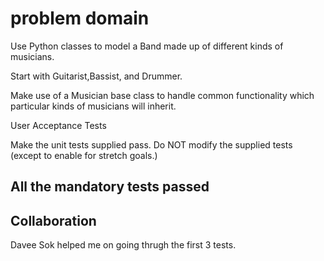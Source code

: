 # problem domain

Use Python classes to model a Band made up of different kinds of musicians.

Start with Guitarist,Bassist, and Drummer.

Make use of a Musician base class to handle common functionality which particular kinds of musicians will inherit.

User Acceptance Tests

Make the unit tests supplied pass. Do NOT modify the supplied tests (except to enable for stretch goals.)

## All the mandatory tests passed

## Collaboration

Davee Sok helped me on going thrugh the first 3 tests.